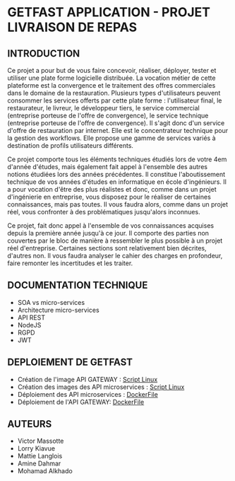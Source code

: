# GETFAST APPLICATION - PROJET LIVRAISON DE REPAS

## INTRODUCTION

Ce projet a pour but de vous faire concevoir, réaliser, déployer, tester et utiliser une plate forme logicielle distribuée. La vocation métier de cette plateforme est la convergence et le traitement des offres commerciales dans le domaine de la restauration. Plusieurs types d'utilisateurs peuvent consommer les services offerts par cette plate forme : l'utilisateur final, le restaurateur, le livreur, le développeur tiers, le service commercial (entreprise porteuse de l'offre de convergence), le service technique (entreprise porteuse de l'offre de convergence). Il s'agit donc d'un service d'offre de restauration par internet. Elle est le concentrateur technique pour la gestion des workflows. Elle propose une gamme de services variés à destination de profils utilisateurs différents.

Ce projet comporte tous les éléments techniques étudiés lors de votre 4em d'année d'études, mais également fait appel à l'ensemble des autres notions étudiées lors des années précédentes. Il constitue l'aboutissement technique de vos années d'études en informatique en école d'ingénieurs. Il a pour vocation d'être des plus réalistes et donc, comme dans un projet d'ingénierie en entreprise, vous disposez pour le réaliser de certaines connaissances, mais pas toutes. Il vous faudra alors, comme dans un projet réel, vous confronter à des problématiques jusqu'alors inconnues.

Ce projet, fait donc appel à l'ensemble de vos connaissances acquises depuis la première année jusqu'à ce jour. Il comporte des parties non couvertes par le bloc de manière à ressembler le plus possible à un projet réel d'entreprise. Certaines sections sont relativement bien décrites, d'autres non. Il vous faudra analyser le cahier des charges en profondeur, faire remonter les incertitudes et les traiter.

## DOCUMENTATION TECHNIQUE

- SOA vs micro-services
- Architecture micro-services
- API REST
- NodeJS
- RGPD
- JWT

## DEPLOIEMENT DE GETFAST
* Création de l'image API GATEWAY : [Script Linux](https://github.com/GetFastFood/dockerfile/blob/main/Deploiement%20des%20microservices/prod-api-gateway.sh)
* Création des images des API microservices : [Script Linux](https://github.com/GetFastFood/dockerfile/blob/main/Deploiement%20des%20microservices/prod-api-microservices.sh)
* Déploiement des API microservices : [DockerFile](https://github.com/GetFastFood/dockerfile/blob/main/Microservice%20Server%2001/docker-compose)
* Déploiement de l'API GATEWAY: [DockerFile](https://github.com/GetFastFood/dockerfile/blob/main/Server%20API%20GATEWAY/docker-compose)

## AUTEURS
- Victor Massotte
- Lorry Kiavue
- Mattie Langlois
- Amine Dahmar
- Mohamad Alkhado
